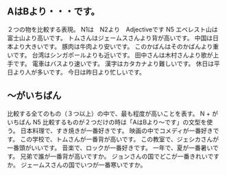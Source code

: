 
## AはBより・・・です。
２つの物を比較する表現。
N1は　N2より　Adjectiveです
N5
エベレスト山は富士山より高いです。
トムさんはジェームスさんより背が高いです。
中国は日本より大きいです。
豚肉は牛肉より安いです。
このかばんはそのかばんより重いです。
台湾はシンガポールよりも近いです。
田中さんは木村さんより歌が上手です。
電車はバスより速いです。
漢字はカタカナより難しいです。
休日は平日より人が多いです。
今日は昨日より忙しいです。
## 〜がいちばん
比較する全てのもの（３つ以上）の中で、最も程度が高いことを表す。
N + がいちばん
N5
比較するものが２つだけの時は「AはBより〜です」の文型を使う。
日本料理で、すき焼きが一番好きです。
映画の中でコメディが一番好きです。
この学校で、トムさんが一番背が高いです。
この教室で、ジェシカさんが一番頭がいいです。
音楽で、ロックが一番好きです。
一年で、夏が一番暑いです。
兄弟で誰が一番背が高いですか。
ジョンさんの国でどこが一番きれいですか。
ジェームスさんの国でいつが一番寒いですか。
